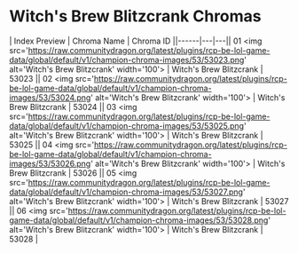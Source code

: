 # Witch's Brew Blitzcrank Chromas

| Index  Preview | Chroma Name | Chroma ID ||------|---|---|| 01  <img src='https://raw.communitydragon.org/latest/plugins/rcp-be-lol-game-data/global/default/v1/champion-chroma-images/53/53023.png' alt='Witch's Brew Blitzcrank' width='100'> | Witch's Brew Blitzcrank | 53023 || 02  <img src='https://raw.communitydragon.org/latest/plugins/rcp-be-lol-game-data/global/default/v1/champion-chroma-images/53/53024.png' alt='Witch's Brew Blitzcrank' width='100'> | Witch's Brew Blitzcrank | 53024 || 03  <img src='https://raw.communitydragon.org/latest/plugins/rcp-be-lol-game-data/global/default/v1/champion-chroma-images/53/53025.png' alt='Witch's Brew Blitzcrank' width='100'> | Witch's Brew Blitzcrank | 53025 || 04  <img src='https://raw.communitydragon.org/latest/plugins/rcp-be-lol-game-data/global/default/v1/champion-chroma-images/53/53026.png' alt='Witch's Brew Blitzcrank' width='100'> | Witch's Brew Blitzcrank | 53026 || 05  <img src='https://raw.communitydragon.org/latest/plugins/rcp-be-lol-game-data/global/default/v1/champion-chroma-images/53/53027.png' alt='Witch's Brew Blitzcrank' width='100'> | Witch's Brew Blitzcrank | 53027 || 06  <img src='https://raw.communitydragon.org/latest/plugins/rcp-be-lol-game-data/global/default/v1/champion-chroma-images/53/53028.png' alt='Witch's Brew Blitzcrank' width='100'> | Witch's Brew Blitzcrank | 53028 |